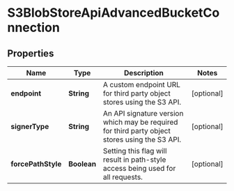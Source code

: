 # S3BlobStoreApiAdvancedBucketConnection

## Properties
Name | Type | Description | Notes
------------ | ------------- | ------------- | -------------
**endpoint** | **String** | A custom endpoint URL for third party object stores using the S3 API. |  [optional]
**signerType** | **String** | An API signature version which may be required for third party object stores using the S3 API. |  [optional]
**forcePathStyle** | **Boolean** | Setting this flag will result in path-style access being used for all requests. |  [optional]
